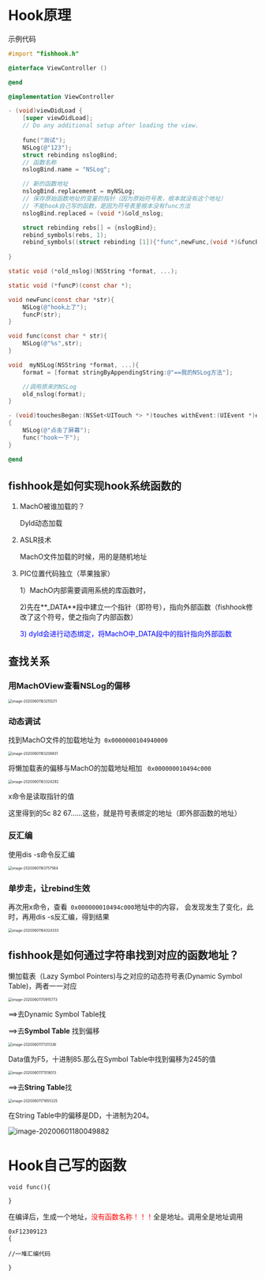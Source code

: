  # Hook原理

示例代码

```objective-c
#import "fishhook.h"

@interface ViewController ()

@end

@implementation ViewController

- (void)viewDidLoad {
    [super viewDidLoad];
    // Do any additional setup after loading the view.
    
    func("测试");
    NSLog(@"123");
    struct rebinding nslogBind;
    // 函数名称
    nslogBind.name = "NSLog";

    // 新的函数地址
    nslogBind.replacement = myNSLog;
    // 保存原始函数地址的变量的指针（因为原始符号表，根本就没有这个地址）
    // 不能hook自己写的函数，是因为符号表里根本没有func方法
    nslogBind.replaced = (void *)&old_nslog;

    struct rebinding rebs[] = {nslogBind};
    rebind_symbols(rebs, 1);
    rebind_symbols((struct rebinding [1]){"func",newFunc,(void *)&funcP}, 1);
    
}

static void (*old_nslog)(NSString *format, ...);

static void (*funcP)(const char *);

void newFunc(const char *str){
    NSLog(@"hook上了");
    funcP(str);
}

void func(const char * str){
    NSLog(@"%s",str);
}

void  myNSLog(NSString *format, ...){
    format = [format stringByAppendingString:@"==我的NSLog方法"];

    //调用原来的NSLog
    old_nslog(format);
}

- (void)touchesBegan:(NSSet<UITouch *> *)touches withEvent:(UIEvent *)event
{
    NSLog(@"点击了屏幕");
    func("hook一下");
}

@end

```



## fishhook是如何实现hook系统函数的

1. MachO被谁加载的？

   Dyld动态加载

2. ASLR技术

   MachO文件加载的时候，用的是随机地址

3. PIC位置代码独立（苹果独家）

   1）MachO内部需要调用系统的库函数时，

   2)先在**_DATA**段中建立一个指针（即符号），指向外部函数（fishhook修改了这个符号，使之指向了内部函数）

   <font color='blue'>3) dyld会进行动态绑定，将MachO中_DATA段中的指针指向外部函数</font>



## 查找关系

### 用MachOView查看NSLog的偏移

<img src="./Hook原理.assets/image-20200601163255211.png" alt="image-20200601163255211" style="zoom:50%;" />

### 动态调试

找到MachO文件的加载地址为`` 0x0000000104940000``

<img src="./Hook原理.assets/image-20200601163206831.png" alt="image-20200601163206831" style="zoom:50%;" />



将懒加载表的偏移与MachO的加载地址相加 `` 0x000000010494c000``

<img src="./Hook原理.assets/image-20200601163324292.png" alt="image-20200601163324292" style="zoom:50%;" />

x命令是读取指针的值

这里得到的5c 82 67……这些，就是符号表绑定的地址（即外部函数的地址）

### 反汇编

使用dis -s命令反汇编

<img src="./Hook原理.assets/image-20200601163757564.png" alt="image-20200601163757564" style="zoom:50%;" />



### 单步走，让rebind生效

再次用x命令，查看`` 0x000000010494c000``地址中的内容， 会发现发生了变化，此时，再用dis -s反汇编，得到结果

<img src="./Hook原理.assets/image-20200601164324333.png" alt="image-20200601164324333" style="zoom:50%;" />

## fishhook是如何通过字符串找到对应的函数地址？

懒加载表（Lazy Symbol Pointers)与之对应的动态符号表(Dynamic Symbol Table)，两者一一对应

<img src="./Hook原理.assets/image-20200601170915773.png" alt="image-20200601170915773" style="zoom:50%;" />

==>去Dynamic Symbol Table找



==>去**Symbol Table** 找到偏移

<img src="./Hook原理.assets/image-20200601171311336.png" alt="image-20200601171311336" style="zoom:50%;" />

Data值为F5，十进制85.那么在Symbol Table中找到偏移为245的值



<img src="./Hook原理.assets/image-20200601171518013.png" alt="image-20200601171518013" style="zoom:50%;" />

==>去**String Table**找

<img src="./Hook原理.assets/image-20200601171655325.png" alt="image-20200601171655325" style="zoom:50%;" />

在String Table中的偏移是DD，十进制为204。



![image-20200601180049882](./Hook原理.assets/image-20200601180049882.png)





# Hook自己写的函数

```
void func(){

}
```

在编译后，生成一个地址，<font color='red'>没有函数名称！！！</font>全是地址。调用全是地址调用

```
0xF12309123
{

//一堆汇编代码

}
```

